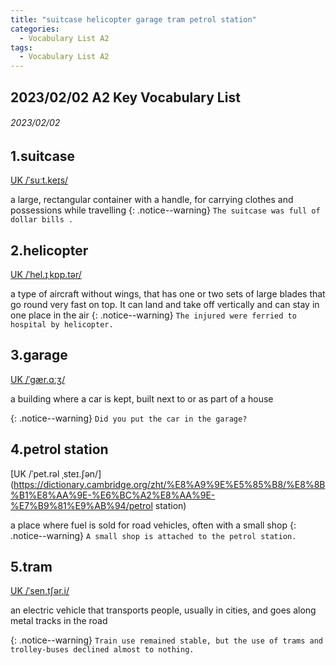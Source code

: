 ```yaml
---
title: "suitcase helicopter garage tram petrol station"
categories:
  - Vocabulary List A2
tags:
  - Vocabulary List A2
---
```

## 2023/02/02 A2 Key Vocabulary List 

###### 2023/02/02
## 1.suitcase &nbsp;&nbsp;&nbsp;&nbsp;&nbsp;&nbsp;     
[UK  /ˈsuːt.keɪs/](https://dictionary.cambridge.org/zht/%E8%A9%9E%E5%85%B8/%E8%8B%B1%E8%AA%9E-%E6%BC%A2%E8%AA%9E-%E7%B9%81%E9%AB%94/suitcase)

a large, rectangular container with a handle, for carrying clothes and possessions while travelling
{: .notice--warning}
`The suitcase was full of dollar bills .` 


<!---------------------------------------------------------->


## 2.helicopter &nbsp;&nbsp;&nbsp;&nbsp;&nbsp;&nbsp;     

[UK  /ˈhel.ɪˌkɒp.tər/](https://dictionary.cambridge.org/zht/%E8%A9%9E%E5%85%B8/%E8%8B%B1%E8%AA%9E-%E6%BC%A2%E8%AA%9E-%E7%B9%81%E9%AB%94/helicopter)

a type of aircraft without wings, that has one or two sets of large blades that go round very fast on top. It can land and take off vertically and can stay in one place in the air
{: .notice--warning}
`The injured were ferried to hospital by helicopter.` 


<!---------------------------------------------------------->


## 3.garage &nbsp;&nbsp;&nbsp;&nbsp;&nbsp;&nbsp;     

[UK  /ˈɡær.ɑːʒ/](https://dictionary.cambridge.org/zht/%E8%A9%9E%E5%85%B8/%E8%8B%B1%E8%AA%9E-%E6%BC%A2%E8%AA%9E-%E7%B9%81%E9%AB%94/garage)

a building where a car is kept, built next to or as part of a house

{: .notice--warning}
`Did you put the car in the garage?` 


<!---------------------------------------------------------->


## 4.petrol station &nbsp;&nbsp;&nbsp;&nbsp;&nbsp;&nbsp;     

[UK  /ˈpet.rəl ˌsteɪ.ʃən/](https://dictionary.cambridge.org/zht/%E8%A9%9E%E5%85%B8/%E8%8B%B1%E8%AA%9E-%E6%BC%A2%E8%AA%9E-%E7%B9%81%E9%AB%94/petrol station)

a place where fuel is sold for road vehicles, often with a small shop
{: .notice--warning}
`A small shop is attached to the petrol station.` 


<!---------------------------------------------------------->


## 5.tram &nbsp;&nbsp;&nbsp;&nbsp;&nbsp;&nbsp;     

[UK  /ˈsen.tʃər.i/](https://dictionary.cambridge.org/zht/%E8%A9%9E%E5%85%B8/%E8%8B%B1%E8%AA%9E-%E6%BC%A2%E8%AA%9E-%E7%B9%81%E9%AB%94/tram)

an electric vehicle that transports people, usually in cities, and goes along metal tracks in the road

{: .notice--warning}
`Train use remained stable, but the use of trams and trolley-buses declined almost to nothing.` 


<!---------------------------------------------------------->
